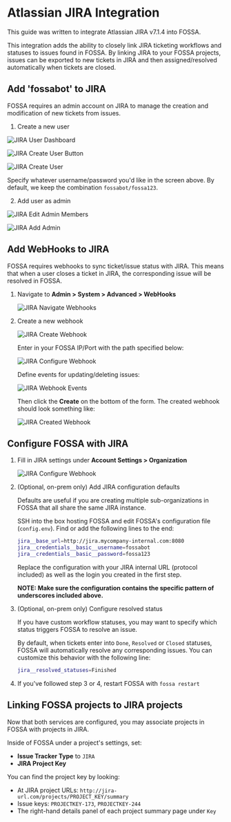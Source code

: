 # Atlassian JIRA Integration

This guide was written to integrate Atlassian JIRA v7.1.4 into FOSSA.

This integration adds the ability to closely link JIRA ticketing workflows and statuses to issues found in FOSSA.  By linking JIRA to your FOSSA projects, issues can be exported to new tickets in JIRA and then assigned/resolved automatically when tickets are closed.

## Add 'fossabot' to JIRA

FOSSA requires an admin account on JIRA to manage the creation and modification of new tickets from issues.

1. Create a new user

  ![JIRA User Dashboard](/img/jira-user-nav.png)

  ![JIRA Create User Button](/img/jira-create-user-btn.png)

  ![JIRA Create User](/img/jira-create-user.png)

  Specify whatever username/password you'd like in the screen above.  By default, we keep the combination `fossabot/fossa123`.

2. Add user as admin 

  ![JIRA Edit Admin Members](/img/jira-edit-members.png)

  ![JIRA Add Admin](/img/jira-add-admin.png)

## Add WebHooks to JIRA

FOSSA requires webhooks to sync ticket/issue status with JIRA.  This means that when a user closes a ticket in JIRA, the corresponding issue will be resolved in FOSSA.

1. Navigate to **Admin > System > Advanced > WebHooks**

	![JIRA Navigate Webhooks](/img/jira-webhook-nav.png)

2. Create a new webhook
	
	![JIRA Create Webhook](/img/jira-create-webhook.png)

	Enter in your FOSSA IP/Port with the path specified below:

	![JIRA Configure Webhook](/img/jira-configure-webhook.png)

	Define events for updating/deleting issues:

	![JIRA Webhook Events](/img/jira-webhook-permissions.png)

	Then click the **Create** on the bottom of the form.  The created webhook should look something like:

	![JIRA Created Webhook](/img/jira-created-webhook.png)

## Configure FOSSA with JIRA

1. Fill in JIRA settings under **Account Settings > Organization**

	![JIRA Configure Webhook](/img/jira-fossa-settings.png)

2. (Optional, on-prem only) Add JIRA configuration defaults

	Defaults are useful if you are creating multiple sub-organizations in FOSSA that all share the same JIRA instance.

	SSH into the box hosting FOSSA and edit FOSSA's configuration file (`config.env`). Find or add the following lines to the end:

	```bash
	jira__base_url=http://jira.mycompany-internal.com:8080
	jira__credentials__basic__username=fossabot 
	jira__credentials__basic__password=fossa123
	```

	Replace the configuration with your JIRA internal URL (protocol included) as well as the login you created in the first step.

	**NOTE: Make sure the configuration contains the specific pattern of underscores included above.**

3. (Optional, on-prem only) Configure resolved status

	If you have custom workflow statuses, you may want to specify which status triggers FOSSA to resolve an issue.  

	By default, when tickets enter into `Done`, `Resolved` or `Closed` statuses, FOSSA will automatically resolve any corresponding issues.  You can customize this behavior with the following line:

	```bash
	jira__resolved_statuses=Finished
	```

4. If you've followed step 3 or 4, restart FOSSA with `fossa restart`

## Linking FOSSA projects to JIRA projects

Now that both services are configured, you may associate projects in FOSSA with projects in JIRA.

Inside of FOSSA under a project's settings, set:

- **Issue Tracker Type** to `JIRA` 
- **JIRA Project Key**

You can find the project key by looking:

- At JIRA project URLs: `http://jira-url.com/projects/PROJECT_KEY/summary`
- Issue keys: `PROJECTKEY-173`, `PROJECTKEY-244`
- The right-hand details panel of each project summary page under `Key`
